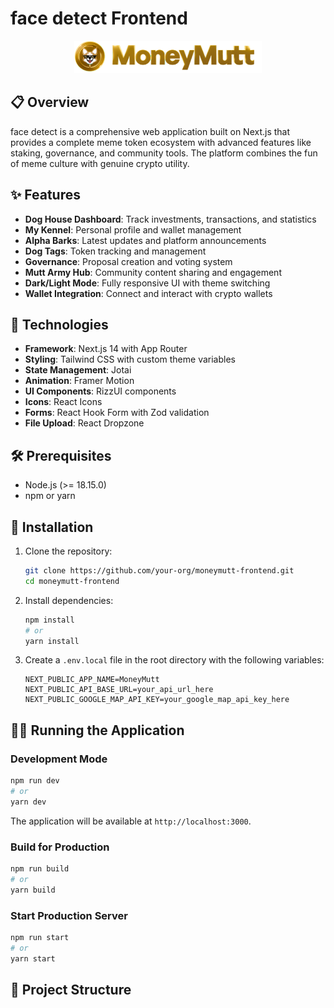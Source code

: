 # face detect Frontend

<p align="center">
  <img src="/public/moneylogo.svg" alt="face detect Logo" width="300"/>
</p>

## 📋 Overview

face detect is a comprehensive web application built on Next.js that provides a complete meme token ecosystem with advanced features like staking, governance, and community tools. The platform combines the fun of meme culture with genuine crypto utility.

## ✨ Features

- **Dog House Dashboard**: Track investments, transactions, and statistics
- **My Kennel**: Personal profile and wallet management
- **Alpha Barks**: Latest updates and platform announcements
- **Dog Tags**: Token tracking and management
- **Governance**: Proposal creation and voting system
- **Mutt Army Hub**: Community content sharing and engagement
- **Dark/Light Mode**: Fully responsive UI with theme switching
- **Wallet Integration**: Connect and interact with crypto wallets

## 🚀 Technologies

- **Framework**: Next.js 14 with App Router
- **Styling**: Tailwind CSS with custom theme variables
- **State Management**: Jotai
- **Animation**: Framer Motion
- **UI Components**: RizzUI components
- **Icons**: React Icons
- **Forms**: React Hook Form with Zod validation
- **File Upload**: React Dropzone

## 🛠️ Prerequisites

- Node.js (>= 18.15.0)
- npm or yarn

## 🔧 Installation

1. Clone the repository:
   ```bash
   git clone https://github.com/your-org/moneymutt-frontend.git
   cd moneymutt-frontend
   ```

2. Install dependencies:
   ```bash
   npm install
   # or
   yarn install
   ```

3. Create a `.env.local` file in the root directory with the following variables:
   ```
   NEXT_PUBLIC_APP_NAME=MoneyMutt
   NEXT_PUBLIC_API_BASE_URL=your_api_url_here
   NEXT_PUBLIC_GOOGLE_MAP_API_KEY=your_google_map_api_key_here
   ```

## 🏃‍♂️ Running the Application

### Development Mode

```bash
npm run dev
# or
yarn dev
```
The application will be available at `http://localhost:3000`.

### Build for Production

```bash
npm run build
# or
yarn build
```

### Start Production Server

```bash
npm run start
# or
yarn start
```

## 📁 Project Structure